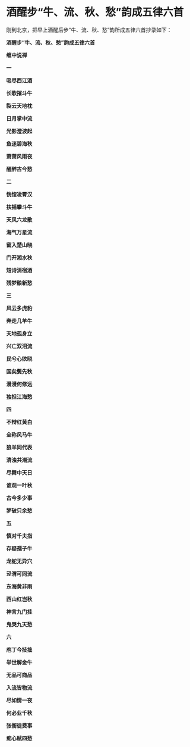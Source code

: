 酒醒步“牛、流、秋、愁”韵成五律六首
====

			

刚到北京，把早上酒醒后步“牛、流、秋、愁”韵所成五律六首抄录如下：

**酒醒步“牛、流、秋、愁”韵成五律六首**

**缠中说禅**

**一**

**吸尽西江酒**

**长歌摧斗牛**

**裂云天地枕**

**日月掌中流**

**光影澄波起**

**鱼迷碧海秋**

**萧萧风雨夜**

**醒醉古今愁**

**二**

**恍惚凌霄汉**

**扶摇攀斗牛**

**天风六龙散**

**海气万星流**

**窗入楚山晓**

**门开湘水秋**

**短诗消宿酒**

**残梦酿新愁**

**三**

**风云多虎豹**

**奔走几羊牛**

**天地孤身立**

**兴亡双泪流**

**民兮心欲晓**

**国矣鬓先秋**

**漫漫何修远**

**独担江海愁**

**四**

**不辩红黄白**

**全称风马牛**

**狼羊同代表**

**清浊共潮流**

**尽舞中天日**

**谁观一叶秋**

**古今多少事**

**梦破只余愁**

**五**

**慎对千夫指**

**存疑孺子牛**

**龙蛇无异穴**

**泾渭可同流**

**东海黄非雨**

**西山红岂秋**

**神言九门挂**

**鬼哭九天愁**

**六**

**庖丁今技拙**

**举世解金牛**

**无品可商品**

**入流皆物流**

**尽如情一夜**

**何必业千秋**

**张衡徒费事**

**痴心赋四愁**
